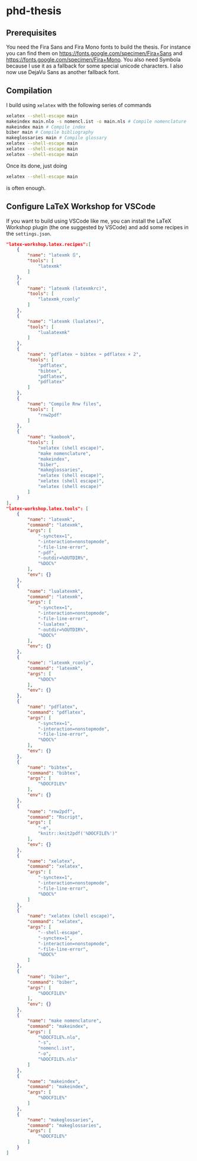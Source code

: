 # phd-thesis

## Prerequisites

You need the Fira Sans and Fira Mono fonts to build the thesis.
For instance you can find them on https://fonts.google.com/specimen/Fira+Sans
and https://fonts.google.com/specimen/Fira+Mono.
You also need Symbola because I use it as a fallback for some special unicode
characters.
I also now use DejaVu Sans as another fallback font.

## Compilation

I build using `xelatex` with the following series of commands

```bash
xelatex --shell-escape main
makeindex main.nlo -s nomencl.ist -o main.nls # Compile nomenclature
makeindex main # Compile index
biber main # Compile bibliography
makeglossaries main # Compile glossary
xelatex --shell-escape main
xelatex --shell-escape main
xelatex --shell-escape main
```

Once its done, just doing
```bash
xelatex --shell-escape main
```
is often enough.

## Configure LaTeX Workshop for VSCode

If you want to build using VSCode like me, you can install the LaTeX Workshop
plugin (the one suggested by VSCode) and add some recipes in the
`settings.json`.

```json
"latex-workshop.latex.recipes":[
    {
        "name": "latexmk 🔃",
        "tools": [
            "latexmk"
        ]
    },
    {
        "name": "latexmk (latexmkrc)",
        "tools": [
            "latexmk_rconly"
        ]
    },
    {
        "name": "latexmk (lualatex)",
        "tools": [
            "lualatexmk"
        ]
    },
    {
        "name": "pdflatex ➞ bibtex ➞ pdflatex × 2",
        "tools": [
            "pdflatex",
            "bibtex",
            "pdflatex",
            "pdflatex"
        ]
    },
    {
        "name": "Compile Rnw files",
        "tools": [
            "rnw2pdf"
        ]
    },
    {
        "name": "kaobook",
        "tools": [
            "xelatex (shell escape)",
            "make nomenclature",
            "makeindex",
            "biber",
            "makeglossaries",
            "xelatex (shell escape)",
            "xelatex (shell escape)",
            "xelatex (shell escape)"
        ]
    }
],
"latex-workshop.latex.tools": [
    {
        "name": "latexmk",
        "command": "latexmk",
        "args": [
            "-synctex=1",
            "-interaction=nonstopmode",
            "-file-line-error",
            "-pdf",
            "-outdir=%OUTDIR%",
            "%DOC%"
        ],
        "env": {}
    },
    {
        "name": "lualatexmk",
        "command": "latexmk",
        "args": [
            "-synctex=1",
            "-interaction=nonstopmode",
            "-file-line-error",
            "-lualatex",
            "-outdir=%OUTDIR%",
            "%DOC%"
        ],
        "env": {}
    },
    {
        "name": "latexmk_rconly",
        "command": "latexmk",
        "args": [
            "%DOC%"
        ],
        "env": {}
    },
    {
        "name": "pdflatex",
        "command": "pdflatex",
        "args": [
            "-synctex=1",
            "-interaction=nonstopmode",
            "-file-line-error",
            "%DOC%"
        ],
        "env": {}
    },
    {
        "name": "bibtex",
        "command": "bibtex",
        "args": [
            "%DOCFILE%"
        ],
        "env": {}
    },
    {
        "name": "rnw2pdf",
        "command": "Rscript",
        "args": [
            "-e",
            "knitr::knit2pdf('%DOCFILE%')"
        ],
        "env": {}
    },
    {
        "name": "xelatex",
        "command": "xelatex",
        "args": [
            "-synctex=1",
            "-interaction=nonstopmode",
            "-file-line-error",
            "%DOC%"
        ]
    },
    {
        "name": "xelatex (shell escape)",
        "command": "xelatex",
        "args": [
            "--shell-escape",
            "-synctex=1",
            "-interaction=nonstopmode",
            "-file-line-error",
            "%DOC%"
        ]
    },
    {
        "name": "biber",
        "command": "biber",
        "args": [
            "%DOCFILE%"
        ],
        "env": {}
    },
    {
        "name": "make nomenclature",
        "command": "makeindex",
        "args": [
            "%DOCFILE%.nlo",
            "-s",
            "nomencl.ist",
            "-o",
            "%DOCFILE%.nls"
        ]
    },
    {
        "name": "makeindex",
        "command": "makeindex",
        "args": [
            "%DOCFILE%"
        ]
    },
    {
        "name": "makeglossaries",
        "command": "makeglossaries",
        "args": [
            "%DOCFILE%"
        ]
    }
]
```